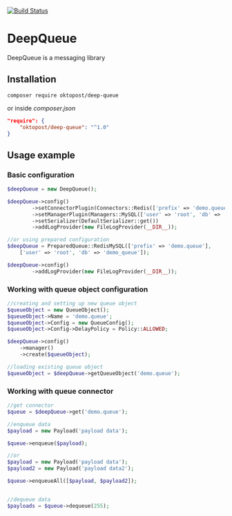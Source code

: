 [![Build Status](https://travis-ci.org/Oktopost/DeepQueue.svg?branch=master)](https://travis-ci.org/Oktopost/DeepQueue)


# DeepQueue
DeepQueue is a messaging library

## Installation

```shell
composer require oktopost/deep-queue
```
or inside *composer.json*
```json
"require": {
    "oktopost/deep-queue": "^1.0"
}
```

## Usage example

### Basic configuration

```php
$deepQueue = new DeepQueue();

$deepQueue->config()
		->setConnectorPlugin(Connectors::Redis(['prefix' => 'demo.queue']))
		->setManagerPlugin(Managers::MySQL(['user' => 'root', 'db' => 'demo_queue']))
		->setSerializer(DefaultSerializer::get())
		->addLogProvider(new FileLogProvider(__DIR__));

//or using prepared configuration
$deepQueue = PreparedQueue::RedisMySQL(['prefix' => 'demo.queue'], 
    ['user' => 'root', 'db' => 'demo_queue']);

$deepQueue->config()
		->addLogProvider(new FileLogProvider(__DIR__));
```

### Working with queue object configuration
```php
//creating and setting up new queue object
$queueObject = new QueueObject();
$queueObject->Name = 'demo.queue';
$queueObject->Config = new QueueConfig();
$queueObject->Config->DelayPolicy = Policy::ALLOWED;

$deepQueue->config()
	->manager()
	->create($queueObject);

//loading existing queue object
$queueObject = $deepQueue->getQueueObject('demo.queue');
```

### Working with queue connector
```php
//get connector
$queue = $deepQueue->get('demo.queue');

//enqueue data
$payload = new Payload('payload data');

$queue->enqueue($payload);

//or
$payload = new Payload('payload data');
$payload2 = new Payload('payload data2');

$queue->enqueueAll([$payload, $payload2]);


//dequeue data
$payloads = $queue->dequeue(255);
```